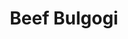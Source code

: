---
title: "Beef Bulgogi"
type: "recipe"
tags: 
  - korean
  - beef
  - maangchi
source: "https://www.maangchi.com/recipe/bulgogi"
---